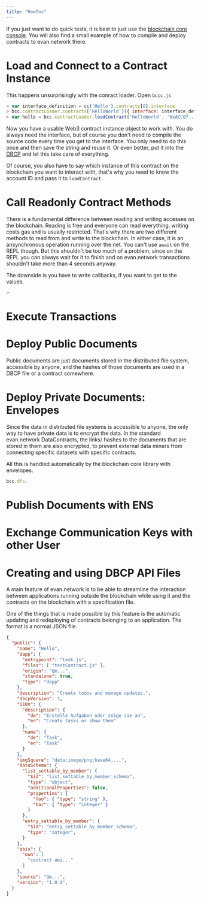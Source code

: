 ```yaml
---
title: "HowTos"
---
```


If you just want to do quick tests, it is best to just use the [blockchain core console](/dev/bccc). You will also find a small example of how to compile and deploy contracts to evan.network there.


# Load and Connect to a Contract Instance

This happens unsurprisingly with the conract loader. Open `bccc.js`

```js
> var interface_definition = cc('Hello').contracts[0].interface
> bcc.contractLoader.contracts['HelloWorld']({ interface: interface_definition })
> var hello = bcc.contractLoader.loadContract('HelloWorld', '0xACC07...1D')
```

Now you have a usable Web3 contract instance object to work with. You do always need the interface, but of course you don't need to compile the source code every time you get to the interface. You only need to do this once and then save the string and reuse it. Or even better, put it into the [DBCP](/dev/dbcp) and let this take care of everything.

Of course, you also have to say which instance of this contract on the blockchain you want to interact with, that's why you need to know the account ID and pass it to `loadContract`.


# Call Readonly Contract Methods

There is a fundamental difference between reading and writing accesses on the blockchain. Reading is free and everyone can read everything, writing costs gas and is usually restricted. That's why there are two different methods to read from and write to the blockchain. In either case, it is an ansynchronous operation running over the net.
You can't use `await` on the REPL though. But this shouldn't be too much of a problem, since on the REPL you can always wait for it to finish and on evan.network transactions shouldn't take more than 4 seconds anyway.

The downside is you have to write callbacks, if you want to get to the values.


```js
> 
```

# Execute Transactions

# Deploy Public Documents

Public documents are just documents stored in the distributed file system, accessible by anyone,
and the hashes of those documents are used in a DBCP file or a contract somewhere.

# Deploy Private Documents: Envelopes

Since the data in distributed file systems is accessible to anyone, the only way to have private data is to encrypt the data. In the standard evan.network DataContracts, the links/ hashes to the documents that are stored in them are also encrypted, to prevent external data miners from connecting specific datasets with specific contracts.

All this is handled automatically by the blockchain core library with envelopes.

```js
bcc.dfs.
```

# Publish Documents with ENS

# Exchange Communication Keys with other User

# Creating and using DBCP API Files
A main feature of evan.network is to be able to streamline the interaction between applications running outside the blockchain while using it and the contracts on the blockchain with a specification file.

One of the things that is made possible by this feature is the automatic updating and redeploying of contracts belonging to an application. The format is a normal JSON file.

```json
{
  "public": {
    "name": "Hello",
    "dapp": {
      "entrypoint": "task.js",
      "files": [ "testContract.js" ],
      "origin": "Qm...",
      "standalone": true,
      "type": "dapp"
    },
    "description": "Create todos and manage updates.",
    "dbcpVersion": 1,
    "i18n": {
      "description": {
        "de": "Erstelle Aufgaben oder zeige sie an",
        "en": "Create tasks or show them"
      },
      "name": {
        "de": "Task",
        "en": "Task"
      }
    },
    "imgSquare": "data:image/png;base64,...",
    "dataSchema": {
      "list_settable_by_member": {
        "$id": "list_settable_by_member_schema",
        "type": "object",
        "additionalProperties": false,
        "properties": {
          "foo": { "type": "string" },
          "bar": { "type": "integer" }
        }
      },
      "entry_settable_by_member": {
        "$id": "entry_settable_by_member_schema",
        "type": "integer",
      }
    },
    "abis": {
      "own": [
        "contract abi..."
      ]
    },
    "source": "Qm...",
    "version": "1.0.0",
  }
}
```


